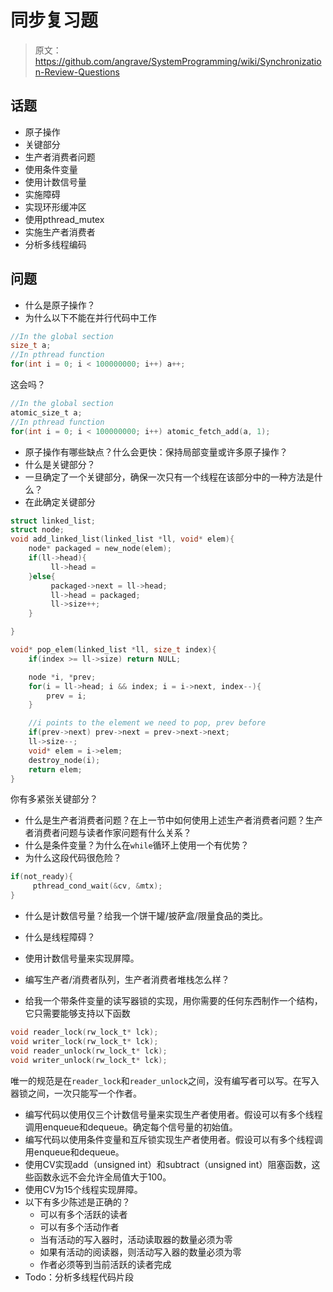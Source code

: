 # 同步复习题

> 原文：<https://github.com/angrave/SystemProgramming/wiki/Synchronization-Review-Questions>

## 话题

*   原子操作
*   关键部分
*   生产者消费者问题
*   使用条件变量
*   使用计数信号量
*   实施障碍
*   实现环形缓冲区
*   使用pthread_mutex
*   实施生产者消费者
*   分析多线程编码

## 问题

*   什么是原子操作？
*   为什么以下不能在并行代码中工作

```c
//In the global section
size_t a;
//In pthread function
for(int i = 0; i < 100000000; i++) a++;
```

这会吗？

```c
//In the global section
atomic_size_t a;
//In pthread function
for(int i = 0; i < 100000000; i++) atomic_fetch_add(a, 1);
```

*   原子操作有哪些缺点？什么会更快：保持局部变量或许多原子操作？
*   什么是关键部分？
*   一旦确定了一个关键部分，确保一次只有一个线程在该部分中的一种方法是什么？
*   在此确定关键部分

```c
struct linked_list;
struct node;
void add_linked_list(linked_list *ll, void* elem){
    node* packaged = new_node(elem);
    if(ll->head){
         ll->head = 
    }else{
         packaged->next = ll->head;
         ll->head = packaged;
         ll->size++;
    }

}

void* pop_elem(linked_list *ll, size_t index){
    if(index >= ll->size) return NULL;

    node *i, *prev;
    for(i = ll->head; i && index; i = i->next, index--){
        prev = i;
    }

    //i points to the element we need to pop, prev before
    if(prev->next) prev->next = prev->next->next;
    ll->size--;
    void* elem = i->elem;
    destroy_node(i);
    return elem;
}
```

你有多紧张关键部分？

*   什么是生产者消费者问题？在上一节中如何使用上述生产者消费者问题？生产者消费者问题与读者作家问题有什么关系？
*   什么是条件变量？为什么在`while`循环上使用一个有优势？
*   为什么这段代码很危险？

```c
if(not_ready){
     pthread_cond_wait(&cv, &mtx);
}
```

*   什么是计数信号量？给我一个饼干罐/披萨盒/限量食品的类比。
*   什么是线程障碍？
*   使用计数信号量来实现屏障。

*   编写生产者/消费者队列，生产者消费者堆栈怎么样？

*   给我一个带条件变量的读写器锁的实现，用你需要的任何东西制作一个结构，它只需要能够支持以下函数

```c
void reader_lock(rw_lock_t* lck);
void writer_lock(rw_lock_t* lck);
void reader_unlock(rw_lock_t* lck);
void writer_unlock(rw_lock_t* lck);
```

唯一的规范是在`reader_lock`和`reader_unlock`之间，没有编写者可以写。在写入器锁之间，一次只能写一个作者。

*   编写代码以使用仅三个计数信号量来实现生产者使用者。假设可以有多个线程调用enqueue和dequeue。确定每个信号量的初始值。
*   编写代码以使用条件变量和互斥锁实现生产者使用者。假设可以有多个线程调用enqueue和dequeue。
*   使用CV实现add（unsigned int）和subtract（unsigned int）阻塞函数，这些函数永远不会允许全局值大于100。
*   使用CV为15个线程实现屏障。
*   以下有多少陈述是正确的？
    *   可以有多个活跃的读者
    *   可以有多个活动作者
    *   当有活动的写入器时，活动读取器的数量必须为零
    *   如果有活动的阅读器，则活动写入器的数量必须为零
    *   作者必须等到当前活跃的读者完成
*   Todo：分析多线程代码片段